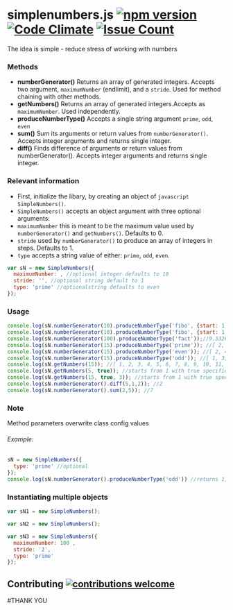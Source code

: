 # simplenumbers.js [![npm version](https://badge.fury.io/js/simplenumbers.svg)](https://badge.fury.io/js/simplenumbers)  [![Code Climate](https://codeclimate.com/repos/58979315e4565500750093b5/badges/0642778b7852e94e94ae/gpa.svg)](https://codeclimate.com/repos/58979315e4565500750093b5/feed)  [![Issue Count](https://codeclimate.com/repos/58979315e4565500750093b5/badges/0642778b7852e94e94ae/issue_count.svg)](https://codeclimate.com/repos/58979315e4565500750093b5/feed)  

The idea is simple - reduce stress of working with numbers

### Methods

* **numberGenerator()**  Returns an array of generated integers. Accepts two argument, `maximumNumber` (endlimit), and a `stride`. Used for method chaining with other methods.
* **getNumbers()** Returns an array of generated integers.Accepts as `maximumNumber`. Used independently.
* **produceNumberType()** Accepts a single string argument `prime`, `odd`, `even`
* **sum()** Sum its arguments or return values from `numberGenerator()`. Accepts integer arguments and returns single integer.
* **diff()** Finds difference of arguments or return values from numberGenerator(). Accepts integer arguments and returns single integer.

### Relevant information
* First, initialize the libary, by creating an object of `javascript SimpleNumbers()`.
* `SimpleNumbers()` accepts an object argument with three optional arguments:
* `maximumNumber` this is meant to be the maximum value used by `numberGenerator()` and `getNumbers()`. Defaults to 0.
* `stride` used by `numberGenerator()` to produce an array of integers in steps. Defaults to 1.
* `type` accepts a string value of either: `prime`, `odd`, `even`.


```javascript
var sN = new SimpleNumbers({
  maximumNumber: , //optional integer defaults to 10
  stride: '', //optional string default to 1
  type: 'prime' //optionalstring defaults to even
});
```

### Usage
```javascript
console.log(sN.numberGenerator(10).produceNumberType('fibo', {start: 1, asMax: true}));//asMax=true sets 10 as maximum value in fibo sequence otherwise runs through start to 10 /** result will be [ 1, 1, 2, 3, 5, 8 ] */
console.log(sN.numberGenerator(10).produceNumberType('fibo', {start: 1, asMax: false}));//asMax=false generates fibo from start to 10 /** result will be [ 1, 1, 2, 3, 5, 8, 13, 21, 34, 55 ] */
console.log(sN.numberGenerator(100).produceNumberType('fact'));//9.33262154439441e+157
console.log(sN.numberGenerator(15).produceNumberType('prime')); //[ 2, 3, 5, 7, 11, 13 ]
console.log(sN.numberGenerator(15).produceNumberType('even')); //[ 2, 4, 6, 8, 10, 12, 14 ]
console.log(sN.numberGenerator(15).produceNumberType('odd')); //[ 1, 3, 5, 7, 9, 11, 13, 15
console.log(sN.getNumbers(15)); //[ 1, 2, 3, 4, 5, 6, 7, 8, 9, 10, 11, 12, 13, 14, 15
console.log(sN.getNumbers(5, true)); //starts from 1 with true specified
console.log(sN.getNumbers(15, true, 3)); //starts from 1 with true specified and stride by 3
console.log(sN.numberGenerator().diff(5,1,2)); //2
console.log(sN.numberGenerator().sum(2,5)); //7
```
### Note
Method parameters overwrite class config values
###### Example:
```javascript
sN = new SimpleNumbers({
  type: 'prime' //optional
});
console.log(sN.numberGenerator().produceNumberType('odd')) //returns 1,3,5,7,9
```


### Instantiating multiple objects

```javascript
var sN1 = new SimpleNumbers();

var sN2 = new SimpleNumbers();

var sN3 = new SimpleNumbers({
  maximumNumber: 100 , 
  stride: '2', 
  type: 'prime' 
});
```
## Contributing [![contributions welcome](https://img.shields.io/badge/contributions-welcome-brightgreen.svg?style=flat)](https://github.com/dwyl/esta/issues)

#THANK YOU